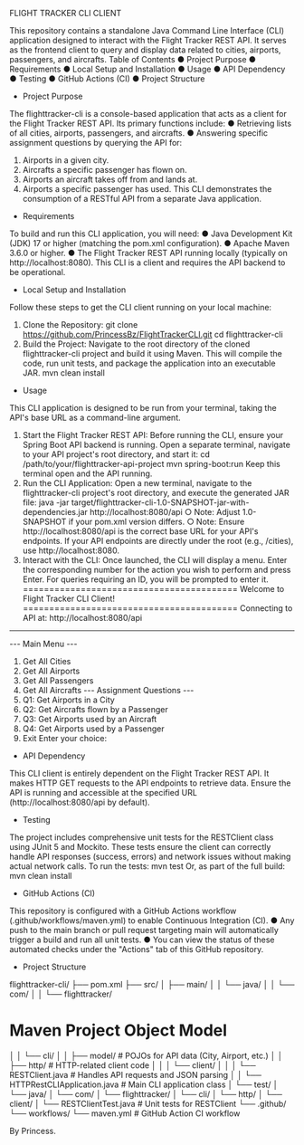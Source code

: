 FLIGHT TRACKER CLI CLIENT

This repository contains a standalone Java Command Line Interface (CLI) application
designed to interact with the Flight Tracker REST API. It serves as the frontend client to query
and display data related to cities, airports, passengers, and aircrafts.
Table of Contents
●
Project Purpose
●
Requirements
●
Local Setup and Installation
●
Usage
●
API Dependency
●
Testing
●
GitHub Actions (CI)
●
Project Structure

- Project Purpose

The flighttracker-cli is a console-based application that acts as a client for the Flight Tracker
REST API. Its primary functions include:
●
Retrieving lists of all cities, airports, passengers, and aircrafts.
●
Answering specific assignment questions by querying the API for:
1. Airports in a given city.
2. Aircrafts a specific passenger has flown on.
3. Airports an aircraft takes off from and lands at.
4. Airports a specific passenger has used.
This CLI demonstrates the consumption of a RESTful API from a separate Java application.

- Requirements

To build and run this CLI application, you will need:
●
Java Development Kit (JDK) 17 or higher (matching the pom.xml configuration).
●
Apache Maven 3.6.0 or higher.
●
The Flight Tracker REST API running locally (typically on http://localhost:8080). This
CLI is a client and requires the API backend to be operational.

- Local Setup and Installation
  
Follow these steps to get the CLI client running on your local machine:
1. Clone the Repository:
git clone https://github.com/PrincessBz/FlightTrackerCLI.git
cd flighttracker-cli
2. Build the Project:
Navigate to the root directory of the cloned flighttracker-cli project and build it using
Maven. This will compile the code, run unit tests, and package the application into an
executable JAR.
mvn clean install

- Usage
  
This CLI application is designed to be run from your terminal, taking the API's base URL as a
command-line argument.
1. Start the Flight Tracker REST API:
Before running the CLI, ensure your Spring Boot API backend is running. Open a
separate terminal, navigate to your API project's root directory, and start it:
cd /path/to/your/flighttracker-api-project
mvn spring-boot:run
Keep this terminal open and the API running.
2. Run the CLI Application:
Open a new terminal, navigate to the flighttracker-cli project's root directory, and
execute the generated JAR file:
java -jar target/flighttracker-cli-1.0-SNAPSHOT-jar-with-dependencies.jar
http://localhost:8080/api
○
Note: Adjust 1.0-SNAPSHOT if your pom.xml version differs.
○
Note: Ensure http://localhost:8080/api is the correct base URL for your API's
endpoints. If your API endpoints are directly under the root (e.g., /cities), use
http://localhost:8080.
3. Interact with the CLI:
Once launched, the CLI will display a menu. Enter the corresponding number for the
action you wish to perform and press Enter. For queries requiring an ID, you will be
prompted to enter it.
=========================================
Welcome to Flight Tracker CLI Client!
=========================================
Connecting to API at: http://localhost:8080/api
-----------------------------------------
--- Main Menu ---
1. Get All Cities
2. Get All Airports
3. Get All Passengers
4. Get All Aircrafts
--- Assignment Questions ---
5. Q1: Get Airports in a City
6. Q2: Get Aircrafts flown by a Passenger
7. Q3: Get Airports used by an Aircraft
8. Q4: Get Airports used by a Passenger
0. Exit
Enter your choice:

- API Dependency

This CLI client is entirely dependent on the Flight Tracker REST API. It makes HTTP GET
requests to the API endpoints to retrieve data. Ensure the API is running and accessible at the
specified URL (http://localhost:8080/api by default).

- Testing
  
The project includes comprehensive unit tests for the RESTClient class using JUnit 5 and
Mockito. These tests ensure the client can correctly handle API responses (success, errors)
and network issues without making actual network calls.
To run the tests:
mvn test
Or, as part of the full build:
mvn clean install

- GitHub Actions (CI)
  
This repository is configured with a GitHub Actions workflow (.github/workflows/maven.yml) to
enable Continuous Integration (CI).
●
Any push to the main branch or pull
request targeting main will automatically trigger a
build and run all unit tests.
●
You can view the status of these automated checks under the "Actions" tab of this
GitHub repository.

- Project Structure
  
flighttracker-cli/
├── pom.xml ├── src/
│ ├── main/
│ │ └── java/
│ │ └── com/
│ │ └── flighttracker/
# Maven Project Object Model
│ │ └── cli/
│ │ ├── model/ # POJOs for API data (City, Airport, etc.)
│ │ ├── http/ # HTTP-related client code
│ │ │ └── client/
│ │ │ └── RESTClient.java # Handles API requests and JSON parsing
│ │ └── HTTPRestCLIApplication.java # Main CLI application class
│ └── test/
│ └── java/
│ └── com/
│ └── flighttracker/
│ └── cli/
│ └── http/
│ └── client/
│ └── RESTClientTest.java # Unit tests for RESTClient
└──
.github/
└── workflows/
└── maven.yml # GitHub Action CI workflow

By Princess.

